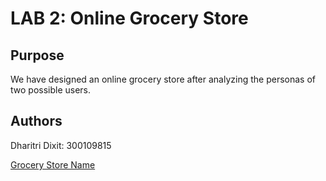 # LAB 2: Online Grocery Store

## Purpose
We have designed an online grocery store after analyzing the personas of two possible users. 

## Authors
Dharitri Dixit: 300109815

[Grocery Store Name](https://dhari001.github.io/SEG3125_LAB2/index.html)
